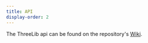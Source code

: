 ```yaml
---
title: API
display-order: 2
---
```

The ThreeLib api can be found on the repository's [Wiki](https://github.com/mcneel/ThreeLib/wiki/).
